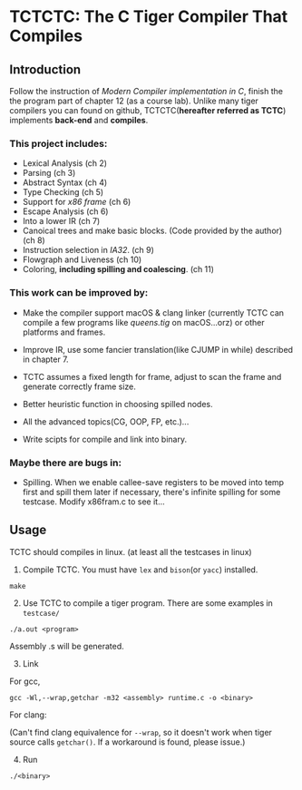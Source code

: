 # TCTCTC: The C Tiger Compiler That Compiles

## Introduction

 Follow the instruction of *Modern Compiler implementation in C*, finish the the program part of chapter 12 (as a course lab). Unlike many tiger compilers you can found on github, TCTCTC(**hereafter referred as TCTC**) implements **back-end** and **compiles**.

### This project includes:

- Lexical Analysis (ch 2)
- Parsing (ch 3)
- Abstract Syntax (ch 4)
- Type Checking (ch 5)
- Support for *x86 frame* (ch 6)
- Escape Analysis (ch 6)
- Into a lower IR (ch 7)
- Canoical trees and make basic blocks. (Code provided by the author) (ch 8)
- Instruction selection in *IA32*. (ch 9)
- Flowgraph and Liveness (ch 10)
- Coloring, **including spilling and coalescing**. (ch 11)

### This work can be improved by:

- Make the compiler support macOS & clang linker (currently TCTC can compile a few programs like *queens.tig* on macOS...orz) or other platforms and frames.

- Improve IR, use some fancier translation(like CJUMP in while) described in chapter 7.

- TCTC assumes a fixed length for frame, adjust to scan the frame and generate correctly frame size.

- Better heuristic function in choosing spilled nodes.

- All the advanced topics(CG, OOP, FP, etc.)...

- Write scipts for compile and link into binary.

### Maybe there are bugs in:
- Spilling. When we enable callee-save registers to be moved into temp first and spill them later if necessary, there's infinite spilling for some testcase. Modify x86fram.c to see it...

## Usage

TCTC should compiles in linux. (at least all the testcases in linux)

1. Compile TCTC. You must have `lex` and `bison`(or `yacc`) installed.

 ```
 make
 ```

2. Use TCTC to compile a tiger program. There are some examples in `testcase/`

 ```
 ./a.out <program>
 ```

 Assembly <program>.s will be generated.

3. Link

 For gcc,

 ```
 gcc -Wl,--wrap,getchar -m32 <assembly> runtime.c -o <binary>
 ```

For clang: 

(Can't find clang equivalence for `--wrap`, so it doesn't work when tiger source calls `getchar()`. If a workaround is found, please issue.)


4. Run

 ```
 ./<binary>
 ```


